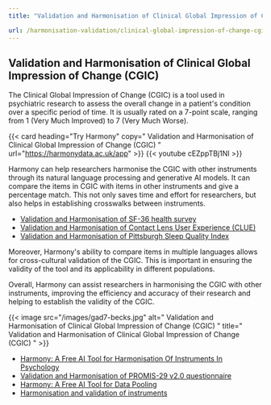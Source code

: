 ```yaml
---
title: "Validation and Harmonisation of Clinical Global Impression of Change (CGIC)"

url: /harmonisation-validation/clinical-global-impression-of-change-cgic
---
```


## Validation and Harmonisation of Clinical Global Impression of Change (CGIC)

The Clinical Global Impression of Change (CGIC) is a tool used in psychiatric research to assess the overall change in a patient's condition over a specific period of time. It is usually rated on a 7-point scale, ranging from 1 (Very Much Improved) to 7 (Very Much Worse).

{{< card heading="Try Harmony" copy=" Validation and Harmonisation of Clinical Global Impression of Change (CGIC) " url="https://harmonydata.ac.uk/app" >}}
{{< youtube cEZppTBj1NI >}}

Harmony can help researchers harmonise the CGIC with other instruments through its natural language processing and generative AI models. It can compare the items in CGIC with items in other instruments and give a percentage match. This not only saves time and effort for researchers, but also helps in establishing crosswalks between instruments.

* [Validation and Harmonisation of SF-36 health survey](/harmonisation-validation/sf-36-health-survey)
* [Validation and Harmonisation of Contact Lens User Experience (CLUE)](/harmonisation-validation/contact-lens-user-experience-clue)
* [Validation and Harmonisation of Pittsburgh Sleep Quality Index](/harmonisation-validation/pittsburgh-sleep-quality-index)

Moreover, Harmony's ability to compare items in multiple languages allows for cross-cultural validation of the CGIC. This is important in ensuring the validity of the tool and its applicability in different populations.

Overall, Harmony can assist researchers in harmonising the CGIC with other instruments, improving the efficiency and accuracy of their research and helping to establish the validity of the CGIC. 


{{< image src="/images/gad7-becks.jpg" alt=" Validation and Harmonisation of Clinical Global Impression of Change (CGIC) " title=" Validation and Harmonisation of Clinical Global Impression of Change (CGIC) " >}}









* [Harmony: A Free AI Tool for Harmonisation Of Instruments In Psychology](/item-harmonisation/harmony-a-free-ai-tool-for-harmonisation-of-instruments-in-psychology)
* [Validation and Harmonisation of PROMIS-29 v2.0 questionnaire](/harmonisation-validation/promis-29-v2-0-questionnaire)
* [Harmony: A Free AI Tool for Data Pooling](/item-harmonisation/harmony-a-free-ai-tool-for-data-pooling)
* [Harmonisation and validation of instruments](/harmonisation-validation/)